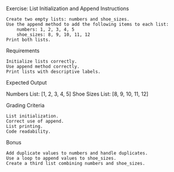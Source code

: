 Exercise: List Initialization and Append
Instructions

    Create two empty lists: numbers and shoe_sizes.
    Use the append method to add the following items to each list:
        numbers: 1, 2, 3, 4, 5
        shoe_sizes: 8, 9, 10, 11, 12
    Print both lists.

Requirements

    Initialize lists correctly.
    Use append method correctly.
    Print lists with descriptive labels.

Expected Output

Numbers List: [1, 2, 3, 4, 5]
Shoe Sizes List: [8, 9, 10, 11, 12]

Grading Criteria

    List initialization.
    Correct use of append.
    List printing.
    Code readability.

Bonus

    Add duplicate values to numbers and handle duplicates.
    Use a loop to append values to shoe_sizes.
    Create a third list combining numbers and shoe_sizes.